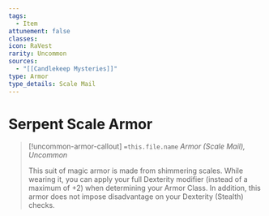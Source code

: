 ```yaml
---
tags:
  - Item
attunement: false
classes: 
icon: RaVest
rarity: Uncommon
sources:
  - "[[Candlekeep Mysteries]]"
type: Armor
type_details: Scale Mail
---
```

# Serpent Scale Armor
>[!uncommon-armor-callout] `=this.file.name`
>*Armor (Scale Mail), Uncommon*
>
>This suit of magic armor is made from shimmering scales. While wearing it, you can apply your full Dexterity modifier (instead of a maximum of +2) when determining your Armor Class. In addition, this armor does not impose disadvantage on your Dexterity (Stealth) checks.
>
>
